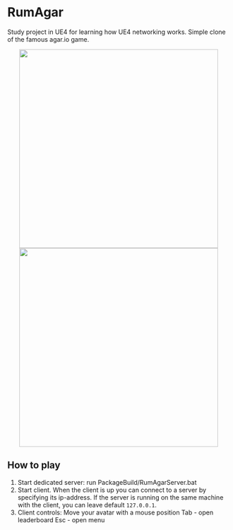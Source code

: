 # RumAgar
Study project in UE4 for learning how UE4 networking works. Simple clone of the famous agar.io game.
<div align="center">
    <img src="/Screenshots/scr_01.png" width="450px"</img> 
    <img src="/Screenshots/scr_02.png" width="450px"</img> 
</div>

## How to play
1. Start dedicated server: run PackageBuild/RumAgarServer.bat
2. Start client. When the client is up you can connect to a server by specifying its ip-address. If the server is running on the same machine with the client, you can leave default `127.0.0.1`.
3. Client controls:
  Move your avatar with a mouse position
  Tab - open leaderboard
  Esc - open menu

